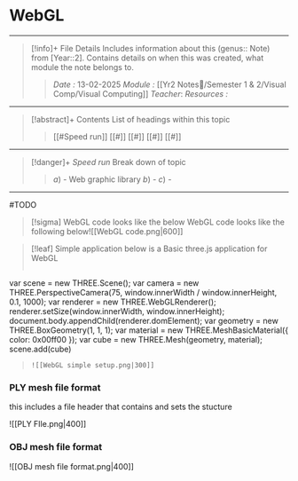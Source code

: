 # WebGL
---
> [!info]+ File Details
> Includes information about this (genus:: Note) from [Year::2]. Contains details on when this was created, what module the note belongs to.
> > *Date :*  13-02-2025
> > *Module :* [[Yr2 Notes📘/Semester 1 & 2/Visual Comp/Visual Computing]]
> > *Teacher*: 
> > *Resources :*

---
> [!abstract]+ Contents
> List of headings within this topic
> > [[#Speed run]]
> [[#]]
> [[#]]
> [[#]]
> [[#]]

--- 
> [!danger]+ *Speed run*
> Break down of topic 
> > $a)$ -  Web graphic library
> $b)$ - 
> $c)$ - 

---

#TODO 



> [!sigma] WebGL code looks like the below
>  WebGL code looks like the following below![[WebGL code.png|600]]


> [!leaf] Simple application
> below is a Basic three.js application for WebGL
> ``` js
var scene = new THREE.Scene();
var camera = new THREE.PerspectiveCamera(75, window.innerWidth / window.innerHeight, 0.1, 1000);
var renderer = new THREE.WebGLRenderer(); renderer.setSize(window.innerWidth, window.innerHeight);
document.body.appendChild(renderer.domElement);
var geometry = new THREE.BoxGeometry(1, 1, 1);
var material = new THREE.MeshBasicMaterial({ color: 0x00ff00 });
var cube = new THREE.Mesh(geometry, material); scene.add(cube)
> ```
> ![[WebGL simple setup.png|300]]



### PLY mesh file format
this includes a file header that contains and sets the stucture

![[PLY FIle.png|400]]

### OBJ mesh file format


![[OBJ mesh file format.png|400]]